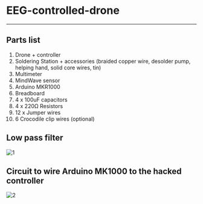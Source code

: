 # EEG-controlled-drone
------------------------------------

## Parts list
1. Drone + controller 
2. Soldering Station + accessories (braided copper wire, desolder pump, helping hand, solid core wires, tin) 
3. Multimeter 
4. MindWave sensor 
5. Arduino MKR1000 
6. Breadboard 
7. 4 x 100uF capacitors 
8. 4 x 220Ω Resistors 
9. 12 x Jumper wires 
10. 6 Crocodile clip wires (optional)


## Low pass filter
![1](https://github.com/MrVaibhavChamp/EEG-controlled-drone/assets/95209052/f39892f2-15ce-4f2b-a652-00cc1f7339c3)



## Circuit to wire Arduino MK1000 to the hacked controller
![2](https://github.com/MrVaibhavChamp/EEG-controlled-drone/assets/95209052/480559b7-c80f-40c7-935f-b87e7f14fb0c)







